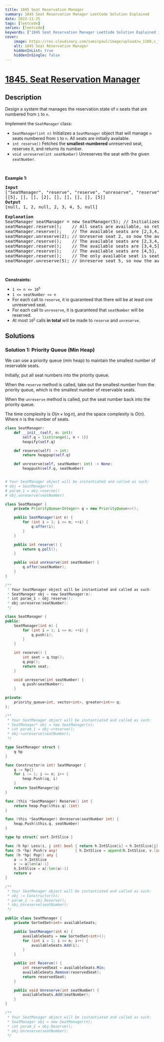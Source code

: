 ```yaml
---
title: 1845 Seat Reservation Manager
summary: 1845 Seat Reservation Manager LeetCode Solution Explained
date: 2022-11-25
tags: [leetcode]
series: [leetcode]
keywords: ["1845 Seat Reservation Manager LeetCode Solution Explained in all languages", "1845 Seat Reservation Manager", "LeetCode", "leetcode solution in Python3 C++ Java Go PHP Ruby Swift TypeScript Rust C# JavaScript C", "GeeksforGeeks", "InterviewBit", "Coding Ninjas", "HackerRank", "HackerEarth", "CodeChef", "TopCoder", "AlgoExpert", "freeCodeCamp", "Codeforces", "GitHub", "AtCoder", "Samir Paul"]
cover:
    image: https://res.cloudinary.com/samirpaul/image/upload/w_1100,c_fit,co_rgb:FFFFFF,l_text:Arial_75_bold:1845 Seat Reservation Manager - Solution Explained/problem-solving.webp
    alt: 1845 Seat Reservation Manager
    hiddenInList: true
    hiddenInSingle: false
---
```



# [1845. Seat Reservation Manager](https://leetcode.com/problems/seat-reservation-manager)


## Description

<p>Design a system that manages the reservation state of <code>n</code> seats that are numbered from <code>1</code> to <code>n</code>.</p>

<p>Implement the <code>SeatManager</code> class:</p>

<ul>
	<li><code>SeatManager(int n)</code> Initializes a <code>SeatManager</code> object that will manage <code>n</code> seats numbered from <code>1</code> to <code>n</code>. All seats are initially available.</li>
	<li><code>int reserve()</code> Fetches the <strong>smallest-numbered</strong> unreserved seat, reserves it, and returns its number.</li>
	<li><code>void unreserve(int seatNumber)</code> Unreserves the seat with the given <code>seatNumber</code>.</li>
</ul>

<p>&nbsp;</p>
<p><strong class="example">Example 1:</strong></p>

<pre>
<strong>Input</strong>
[&quot;SeatManager&quot;, &quot;reserve&quot;, &quot;reserve&quot;, &quot;unreserve&quot;, &quot;reserve&quot;, &quot;reserve&quot;, &quot;reserve&quot;, &quot;reserve&quot;, &quot;unreserve&quot;]
[[5], [], [], [2], [], [], [], [], [5]]
<strong>Output</strong>
[null, 1, 2, null, 2, 3, 4, 5, null]

<strong>Explanation</strong>
SeatManager seatManager = new SeatManager(5); // Initializes a SeatManager with 5 seats.
seatManager.reserve();    // All seats are available, so return the lowest numbered seat, which is 1.
seatManager.reserve();    // The available seats are [2,3,4,5], so return the lowest of them, which is 2.
seatManager.unreserve(2); // Unreserve seat 2, so now the available seats are [2,3,4,5].
seatManager.reserve();    // The available seats are [2,3,4,5], so return the lowest of them, which is 2.
seatManager.reserve();    // The available seats are [3,4,5], so return the lowest of them, which is 3.
seatManager.reserve();    // The available seats are [4,5], so return the lowest of them, which is 4.
seatManager.reserve();    // The only available seat is seat 5, so return 5.
seatManager.unreserve(5); // Unreserve seat 5, so now the available seats are [5].
</pre>

<p>&nbsp;</p>
<p><strong>Constraints:</strong></p>

<ul>
	<li><code>1 &lt;= n &lt;= 10<sup>5</sup></code></li>
	<li><code>1 &lt;= seatNumber &lt;= n</code></li>
	<li>For each call to <code>reserve</code>, it is guaranteed that there will be at least one unreserved seat.</li>
	<li>For each call to <code>unreserve</code>, it is guaranteed that <code>seatNumber</code> will be reserved.</li>
	<li>At most <code>10<sup>5</sup></code> calls <strong>in total</strong> will be made to <code>reserve</code> and <code>unreserve</code>.</li>
</ul>

## Solutions

### Solution 1: Priority Queue (Min Heap)

We can use a priority queue (min heap) to maintain the smallest number of reservable seats.

Initially, put all seat numbers into the priority queue.

When the `reserve` method is called, take out the smallest number from the priority queue, which is the smallest number of reservable seats.

When the `unreserve` method is called, put the seat number back into the priority queue.

The time complexity is $O(n \times \log n)$, and the space complexity is $O(n)$. Where $n$ is the number of seats.

<!-- tabs:start -->

```python
class SeatManager:
    def __init__(self, n: int):
        self.q = list(range(1, n + 1))
        heapify(self.q)

    def reserve(self) -> int:
        return heappop(self.q)

    def unreserve(self, seatNumber: int) -> None:
        heappush(self.q, seatNumber)


# Your SeatManager object will be instantiated and called as such:
# obj = SeatManager(n)
# param_1 = obj.reserve()
# obj.unreserve(seatNumber)
```

```java
class SeatManager {
    private PriorityQueue<Integer> q = new PriorityQueue<>();

    public SeatManager(int n) {
        for (int i = 1; i <= n; ++i) {
            q.offer(i);
        }
    }

    public int reserve() {
        return q.poll();
    }

    public void unreserve(int seatNumber) {
        q.offer(seatNumber);
    }
}

/**
 * Your SeatManager object will be instantiated and called as such:
 * SeatManager obj = new SeatManager(n);
 * int param_1 = obj.reserve();
 * obj.unreserve(seatNumber);
 */
```

```cpp
class SeatManager {
public:
    SeatManager(int n) {
        for (int i = 1; i <= n; ++i) {
            q.push(i);
        }
    }

    int reserve() {
        int seat = q.top();
        q.pop();
        return seat;
    }

    void unreserve(int seatNumber) {
        q.push(seatNumber);
    }

private:
    priority_queue<int, vector<int>, greater<int>> q;
};

/**
 * Your SeatManager object will be instantiated and called as such:
 * SeatManager* obj = new SeatManager(n);
 * int param_1 = obj->reserve();
 * obj->unreserve(seatNumber);
 */
```

```go
type SeatManager struct {
	q hp
}

func Constructor(n int) SeatManager {
	q := hp{}
	for i := 1; i <= n; i++ {
		heap.Push(&q, i)
	}
	return SeatManager{q}
}

func (this *SeatManager) Reserve() int {
	return heap.Pop(&this.q).(int)
}

func (this *SeatManager) Unreserve(seatNumber int) {
	heap.Push(&this.q, seatNumber)
}

type hp struct{ sort.IntSlice }

func (h hp) Less(i, j int) bool { return h.IntSlice[i] < h.IntSlice[j] }
func (h *hp) Push(v any)        { h.IntSlice = append(h.IntSlice, v.(int)) }
func (h *hp) Pop() any {
	a := h.IntSlice
	v := a[len(a)-1]
	h.IntSlice = a[:len(a)-1]
	return v
}

/**
 * Your SeatManager object will be instantiated and called as such:
 * obj := Constructor(n);
 * param_1 := obj.Reserve();
 * obj.Unreserve(seatNumber);
 */
```

```cs
public class SeatManager {
    private SortedSet<int> availableSeats;

    public SeatManager(int n) {
        availableSeats = new SortedSet<int>();
        for (int i = 1; i <= n; i++) {
            availableSeats.Add(i);
        }
    }

    public int Reserve() {
        int reservedSeat = availableSeats.Min;
        availableSeats.Remove(reservedSeat);
        return reservedSeat;
    }

    public void Unreserve(int seatNumber) {
        availableSeats.Add(seatNumber);
    }
}

/**
 * Your SeatManager object will be instantiated and called as such:
 * SeatManager obj = new SeatManager(n);
 * int param_1 = obj.Reserve();
 * obj.Unreserve(seatNumber);
 */
```

<!-- tabs:end -->

<!-- end -->

